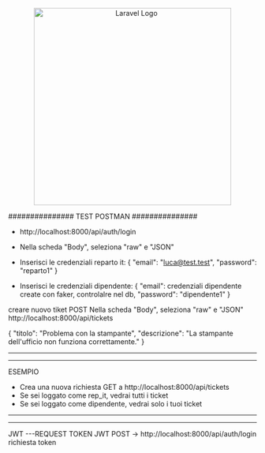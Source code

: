 <p align="center"><a href="https://laravel.com" target="_blank"><img src="https://raw.githubusercontent.com/laravel/art/master/logo-lockup/5%20SVG/2%20CMYK/1%20Full%20Color/laravel-logolockup-cmyk-red.svg" width="400" alt="Laravel Logo"></a></p>

###############
TEST POSTMAN
###############
- http://localhost:8000/api/auth/login

- Nella scheda "Body", seleziona "raw" e "JSON"

- Inserisci le credenziali reparto it:
{
  "email": "luca@test.test",
  "password": "reparto1"
}


- Inserisci le credenziali dipendente:
{
  "email": credenziali dipendente create con faker, controlalre nel db,
  "password": "dipendente1"
}


creare nuovo tiket POST
Nella scheda "Body", seleziona "raw" e "JSON"
http://localhost:8000/api/tickets

{
  "titolo": "Problema con la stampante",
  "descrizione": "La stampante dell'ufficio non funziona correttamente."
}

----------------------------------------------------------
----------------------------------------------------------
ESEMPIO
- Crea una nuova richiesta GET a http://localhost:8000/api/tickets
- Se sei loggato come rep_it, vedrai tutti i ticket
- Se sei loggato come dipendente, vedrai solo i tuoi ticket


-------------------------------------------------------------
-------------------------------------------------------------
JWT
---REQUEST TOKEN JWT
POST -> http://localhost:8000/api/auth/login richiesta token